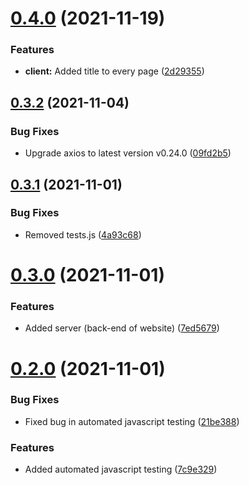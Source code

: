 # [0.4.0](https://github.com/mitheelgajare/snippets/compare/v0.3.2...v0.4.0) (2021-11-19)


### Features

* **client:** Added title to every page ([2d29355](https://github.com/mitheelgajare/snippets/commit/2d29355e91dff76f0e410dce900d41384b45416f))



## [0.3.2](https://github.com/mitheelgajare/snippets/compare/v0.3.1...v0.3.2) (2021-11-04)


### Bug Fixes

* Upgrade axios to latest version v0.24.0 ([09fd2b5](https://github.com/mitheelgajare/snippets/commit/09fd2b53ec6c9ab7d5077a31c56bfd672b0a6d9b))



## [0.3.1](https://github.com/mitheelgajare/snippets/compare/v0.3.0...v0.3.1) (2021-11-01)


### Bug Fixes

* Removed tests.js ([4a93c68](https://github.com/mitheelgajare/snippets/commit/4a93c68d694a6a28845c435ae6a10d673a90e04e))



# [0.3.0](https://github.com/mitheelgajare/snippets/compare/v0.2.0...v0.3.0) (2021-11-01)


### Features

* Added server (back-end of website) ([7ed5679](https://github.com/mitheelgajare/snippets/commit/7ed5679cc107276cb367499f4e0a2d9b783a62cc))



# [0.2.0](https://github.com/mitheelgajare/snippets/compare/v0.1.0...v0.2.0) (2021-11-01)


### Bug Fixes

* Fixed bug in automated javascript testing ([21be388](https://github.com/mitheelgajare/snippets/commit/21be388b34c823f228fc651bda56a67d0e7f9504))


### Features

* Added automated javascript testing ([7c9e329](https://github.com/mitheelgajare/snippets/commit/7c9e3298eb922ebcc160fff837df6e09f4e6ad13))



